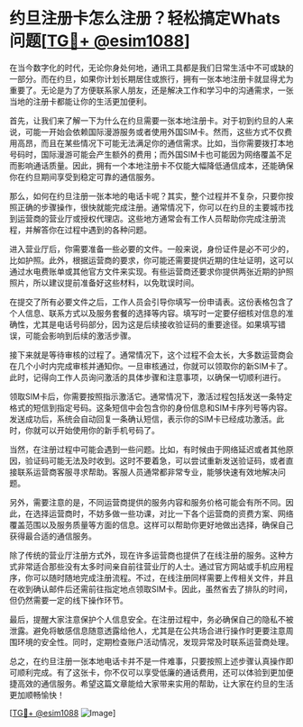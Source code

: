# 约旦注册卡怎么注册？轻松搞定Whats问题[[TG💪+ @esim1088](https://t.me/s/esim1088)]

在当今数字化的时代，无论你身处何地，通讯工具都是我们日常生活中不可或缺的一部分。而在约旦，如果你计划长期居住或旅行，拥有一张本地注册卡就显得尤为重要了。无论是为了方便联系家人朋友，还是解决工作和学习中的沟通需求，一张当地的注册卡都能让你的生活更加便利。

首先，让我们来了解一下为什么在约旦需要一张本地注册卡。对于初到约旦的人来说，可能一开始会依赖国际漫游服务或者使用外国SIM卡。然而，这些方式不仅费用高昂，而且在某些情况下可能无法满足你的通信需求。比如，当你需要拨打本地号码时，国际漫游可能会产生额外的费用；而外国SIM卡也可能因为网络覆盖不足而影响通话质量。因此，拥有一个本地注册卡不仅能大幅降低通信成本，还能确保你在约旦期间享受到稳定可靠的通信服务。

那么，如何在约旦注册一张本地的电话卡呢？其实，整个过程并不复杂，只要你按照正确的步骤操作，很快就能完成注册。通常情况下，你可以在约旦的主要城市找到运营商的营业厅或授权代理店。这些地方通常会有工作人员帮助你完成注册流程，并解答你在过程中遇到的各种问题。

进入营业厅后，你需要准备一些必要的文件。一般来说，身份证件是必不可少的，比如护照。此外，根据运营商的要求，你可能还需要提供近期的住址证明，这可以通过水电费账单或其他官方文件来实现。有些运营商还要求你提供两张近期的护照照片，所以建议提前准备好这些材料，以免耽误时间。

在提交了所有必要文件之后，工作人员会引导你填写一份申请表。这份表格包含了个人信息、联系方式以及服务套餐的选择等内容。填写时一定要仔细核对信息的准确性，尤其是电话号码部分，因为这是后续接收验证码的重要途径。如果填写错误，可能会影响到后续的激活步骤。

接下来就是等待审核的过程了。通常情况下，这个过程不会太长，大多数运营商会在几个小时内完成审核并通知你。一旦审核通过，你就可以领取你的新SIM卡了。此时，记得向工作人员询问激活的具体步骤和注意事项，以确保一切顺利进行。

领取SIM卡后，你需要按照指示激活它。通常情况下，激活过程包括发送一条特定格式的短信到指定号码。这条短信中会包含你的身份信息和SIM卡序列号等内容。发送成功后，系统会自动回复一条确认短信，表示你的SIM卡已经成功激活。此时，你就可以开始使用你的新手机号码了。

当然，在注册过程中可能会遇到一些问题。比如，有时候由于网络延迟或者其他原因，验证码可能无法及时收到。这时不要着急，可以尝试重新发送验证码，或者直接联系运营商客服寻求帮助。客服人员通常都非常专业，能够快速有效地解决问题。

另外，需要注意的是，不同运营商提供的服务内容和服务价格可能会有所不同。因此，在选择运营商时，不妨多做一些功课，对比一下各个运营商的资费方案、网络覆盖范围以及服务质量等方面的信息。这样可以帮助你更好地做出选择，确保自己获得最合适的通信服务。

除了传统的营业厅注册方式外，现在许多运营商也提供了在线注册的服务。这种方式非常适合那些没有太多时间亲自前往营业厅的人士。通过官方网站或手机应用程序，你可以随时随地完成注册流程。不过，在线注册同样需要上传相关文件，并且在收到确认邮件后还需前往指定地点领取SIM卡。因此，虽然省去了排队的时间，但仍然需要一定的线下操作环节。

最后，提醒大家注意保护个人信息安全。在注册过程中，务必确保自己的隐私不被泄露。避免将敏感信息随意透露给他人，尤其是在公共场合进行操作时更要注意周围环境的安全性。同时，定期检查账户活动情况，发现异常及时联系运营商处理。

总之，在约旦注册一张本地电话卡并不是一件难事，只要按照上述步骤认真操作即可顺利完成。有了这张卡，你不仅可以享受低廉的通话费用，还可以体验到更加便捷高效的通信服务。希望这篇文章能给大家带来实用的帮助，让大家在约旦的生活更加顺畅愉快！

[[TG💪+ @esim1088](https://t.me/s/esim1088) ![Image](https://i.postimg.cc/4NQfJmqS/Snipaste-2025-05-13-00-14-12.png)]